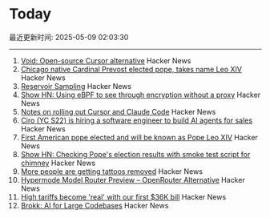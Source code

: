 # Today

最近更新时间: 2025-05-09 02:03:30

--- 
1. [Void: Open-source Cursor alternative](https://github.com/voideditor/void) Hacker News
2. [Chicago native Cardinal Prevost elected pope, takes name Leo XIV](https://catholicreview.org/chicago-native-cardinal-prevost-elected-pope-takes-name-leo-xiv/) Hacker News
3. [Reservoir Sampling](https://samwho.dev/reservoir-sampling/) Hacker News
4. [Show HN: Using eBPF to see through encryption without a proxy](https://github.com/qpoint-io/qtap) Hacker News
5. [Notes on rolling out Cursor and Claude Code](https://ghiculescu.substack.com/p/nobody-codes-here-anymore) Hacker News
6. [Ciro (YC S22) is hiring a software engineer to build AI agents for sales](https://www.ycombinator.com/companies/ciro/jobs) Hacker News
7. [First American pope elected and will be known as Pope Leo XIV](https://www.cnn.com/world/live-news/new-pope-conclave-day-two-05-08-25) Hacker News
8. [Show HN: Checking Pope's election results with smoke test script for chimney](https://github.com/donobu-inc/donobu-papal-election-tests/blob/main/tests/papal_election_smoke.test.ts) Hacker News
9. [More people are getting tattoos removed](https://www.gq.com/story/why-is-everyone-getting-their-tattoos-removed) Hacker News
10. [Hypermode Model Router Preview – OpenRouter Alternative](https://hypermode.com/blog/introducing-model-router) Hacker News
11. [High tariffs become 'real' with our first $36K bill](https://blog.adafruit.com/2025/05/08/high-tariffs-become-real-with-our-first-36k-bill/) Hacker News
12. [Brokk: AI for Large Codebases](https://brokk.ai) Hacker News
